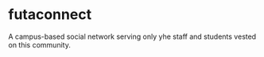# futaconnect
 A campus-based social network serving only yhe staff and students vested on this community.
